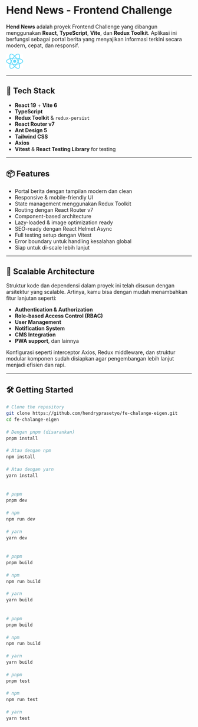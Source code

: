 # Hend News - Frontend Challenge

**Hend News** adalah proyek Frontend Challenge yang dibangun menggunakan **React**, **TypeScript**, **Vite**, dan **Redux Toolkit**. Aplikasi ini berfungsi sebagai portal berita yang menyajikan informasi terkini secara modern, cepat, dan responsif.

![Preview](public/og-image.jpg)

---

## 🚀 Tech Stack

- **React 19** + **Vite 6**
- **TypeScript**
- **Redux Toolkit** & `redux-persist`
- **React Router v7**
- **Ant Design 5**
- **Tailwind CSS**
- **Axios**
- **Vitest** & **React Testing Library** for testing

---

## 📦 Features

- Portal berita dengan tampilan modern dan clean
- Responsive & mobile-friendly UI
- State management menggunakan Redux Toolkit
- Routing dengan React Router v7
- Component-based architecture
- Lazy-loaded & image optimization ready
- SEO-ready dengan React Helmet Async
- Full testing setup dengan Vitest
- Error boundary untuk handling kesalahan global
- Siap untuk di-scale lebih lanjut

---

## 🧱 Scalable Architecture

Struktur kode dan dependensi dalam proyek ini telah disusun dengan arsitektur yang scalable. Artinya, kamu bisa dengan mudah menambahkan fitur lanjutan seperti:

- **Authentication & Authorization**
- **Role-based Access Control (RBAC)**
- **User Management**
- **Notification System**
- **CMS Integration**
- **PWA support**, dan lainnya

Konfigurasi seperti interceptor Axios, Redux middleware, dan struktur modular komponen sudah disiapkan agar pengembangan lebih lanjut menjadi efisien dan rapi.

---

## 🛠️ Getting Started

```bash
# Clone the repository
git clone https://github.com/hendryprasetyo/fe-chalange-eigen.git
cd fe-chalange-eigen

# Dengan pnpm (disarankan)
pnpm install

# Atau dengan npm
npm install

# Atau dengan yarn
yarn install


# pnpm
pnpm dev

# npm
npm run dev

# yarn
yarn dev


# pnpm
pnpm build

# npm
npm run build

# yarn
yarn build


# pnpm
pnpm build

# npm
npm run build

# yarn
yarn build

# pnpm
pnpm test

# npm
npm run test

# yarn
yarn test
